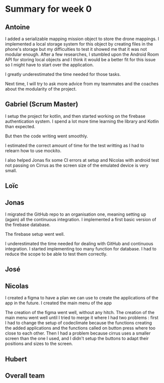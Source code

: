 # Summary for week 0

## Antoine

I added a serializable mapping mission object to store the drone mappings.
I implemented a local storage system for this object by creating files in the phone's storage but my difficulties to test it showed me that it was not modular enough.
After a few researches, I stumbled upon the Android Room API for storing local objects and I think it would be a better fit for this issue so I might have to start over the application.

I greatly underestimated the time needed for those tasks.

Next time, I will try to ask more advice from my teammates and the coaches about the modularity of the project.

## Gabriel (Scrum Master)

I setup the project for kotlin, and then started working on the firebase authentication system.
I spend a lot more time learning the library and Kotlin than expected.

But then the code writing went smoothly.

I estimated the correct amount of time for the test writting as I had to relearn how to use mockito.

I also helped Jonas fix some CI errors at setup and Nicolas with android test not passing on Cirrus 
as the screen size of the emulated device is very small.

## Loïc

## Jonas

I migrated the GitHub repo to an organisation one, meaning setting up (again) all the continuous integration.
I implemented a first basic version of the firebase database.

The firebase setup went well.

I underestimated the time needed for dealing with GitHub and continuous integration.
I started implementing too many function for database. I had to reduce the scope to be able to test them correctly.

## José

## Nicolas
I created a figma to have a plan we can use to create the applications of the app in the future.
I created the main menu of the app

The creation of the figma went well, without any hitch.
The creation of the main menu went well until I tried to merge it where I had two problems : first I had to change the setup of codeclimate
because the functions creating the added applications and the functions called on button press where too close to each other. Then I had a
problem because cirrus uses a smaller screen than the one I used, and I didn't setup the buttons to adapt their positions and sizes to the 
screen.

## Hubert

## Overall team
